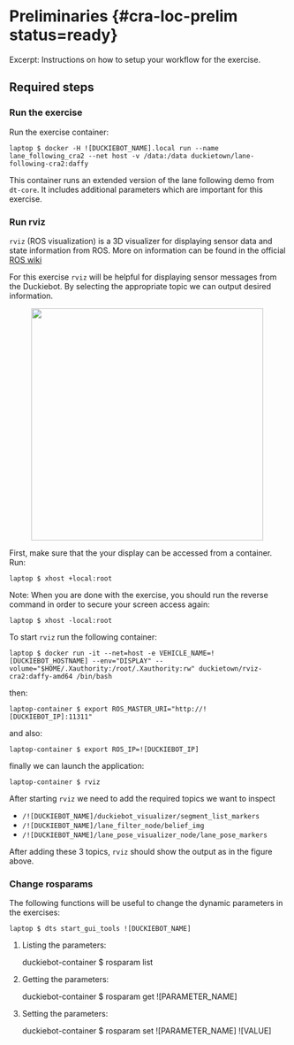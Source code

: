 # Preliminaries {#cra-loc-prelim status=ready}

Excerpt: Instructions on how to setup your workflow for the exercise.

## Required steps

### Run the exercise

Run the exercise container:

    laptop $ docker -H ![DUCKIEBOT_NAME].local run --name lane_following_cra2 --net host -v /data:/data duckietown/lane-following-cra2:daffy

This container runs an extended version of the lane following demo from `dt-core`. It includes additional parameters which are important for this exercise.


### Run rviz

`rviz` (ROS visualization) is a 3D visualizer for displaying sensor data and state information from ROS. More on information can be found in the official [ROS wiki](http://wiki.ros.org/rviz)

For this exercise `rviz` will be helpful for displaying sensor messages from the Duckiebot. By selecting the appropriate topic we can output desired information.

<figure>
<img style="width:30em" src="images/rosviz_screenshot.png"/>
</figure>

First, make sure that the your display can be accessed from a container. Run:

    laptop $ xhost +local:root
    
Note: When you are done with the exercise, you should run the reverse command in order to secure your screen access again:

    laptop $ xhost -local:root

To start `rviz` run the following container:

    laptop $ docker run -it --net=host -e VEHICLE_NAME=![DUCKIEBOT_HOSTNAME] --env="DISPLAY" --volume="$HOME/.Xauthority:/root/.Xauthority:rw" duckietown/rviz-cra2:daffy-amd64 /bin/bash

then:

    laptop-container $ export ROS_MASTER_URI="http://![DUCKIEBOT_IP]:11311"

and also:

    laptop-container $ export ROS_IP=![DUCKIEBOT_IP]

finally we can launch the application:

    laptop-container $ rviz

After starting `rviz` we need to add the required topics we want to inspect

* `/![DUCKIEBOT_NAME]/duckiebot_visualizer/segment_list_markers`
* `/![DUCKIEBOT_NAME]/lane_filter_node/belief_img`
* `/![DUCKIEBOT_NAME]/lane_pose_visualizer_node/lane_pose_markers`

After adding these 3 topics, `rviz` should show the output as in the figure above.

### Change rosparams

The following functions will be useful to change the dynamic parameters in the exercises:

    laptop $ dts start_gui_tools ![DUCKIEBOT_NAME]

1) Listing the parameters:

    duckiebot-container $ rosparam list

2) Getting the parameters:

    duckiebot-container $ rosparam get ![PARAMETER_NAME]

3) Setting the parameters:

    duckiebot-container $ rosparam set ![PARAMETER_NAME] ![VALUE]
